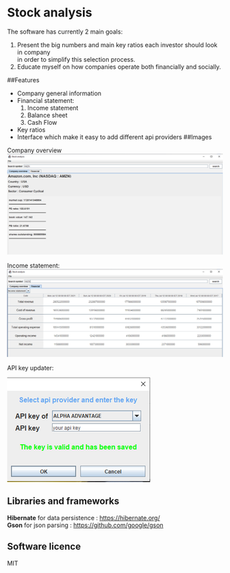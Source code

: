 # Stock analysis

The software has currently 2 main goals:  
1. Present the big numbers and main key ratios each investor should look in company  
   in order to simplify this selection process.  
2. Educate myself on how companies operate both financially and socially.

##Features

* Company general information
* Financial statement:
    1. Income statement
    2. Balance sheet
    3. Cash Flow
* Key ratios
* Interface which make it easy to add different api providers 
##Images

Company overview
![Company overview](./Documents/CompanyOverview.png)
 
Income statement:
![Income statement](./Documents/IncomeStatement.png)

API key updater:

![API key](./Documents/APIKey.png)

## Libraries and frameworks
<b>Hibernate</b> for data persistence : https://hibernate.org/ <br/>
<b>Gson</b> for json parsing : https://github.com/google/gson

## Software licence
MIT